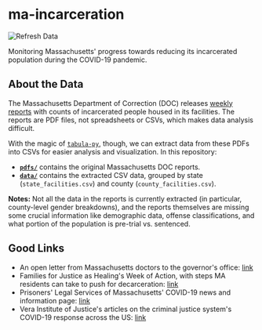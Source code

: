 # ma-incarceration
![Refresh Data](https://github.com/jacoblurye/ma-incarceration/workflows/Refresh%20Data/badge.svg)

Monitoring Massachusetts' progress towards reducing its incarcerated population during the COVID-19 pandemic.

## About the Data

The Massachusetts Department of Correction (DOC) releases [weekly reports](https://www.mass.gov/lists/weekly-inmate-count-2020) with counts of incarcerated people housed in its facilities. The reports are PDF files, not spreadsheets or CSVs, which makes data analysis difficult. 

With the magic of [`tabula-py`](https://tabula-py.readthedocs.io), though, we can extract data from these PDFs into CSVs for easier analysis and visualization. In this repository:
- [**`pdfs/`**](https://github.com/jacoblurye/ma-incarceration/tree/master/pdfs) contains the original Massachusetts DOC reports.
- [**`data/`**](https://github.com/jacoblurye/ma-incarceration/tree/master/data) contains the extracted CSV data, grouped by state (`state_facilities.csv`) and county (`county_facilities.csv`).

**Notes:** Not all the data in the reports is currently extracted (in particular, county-level gender breakdowns), and the reports themselves are missing some crucial information like demographic data, offense classifications, and what portion of the population is pre-trial vs. sentenced.

## Good Links

- An open letter from Massachusetts doctors to the governor's office: [link](https://docs.google.com/document/d/e/2PACX-1vSgJLDEGEPaQ4fHNSCKMwp5aC3omfFRDu463FE96F2JBynN84ZJva3JTjpsM69CqwtAp0Dhmhetvatc/pub)
- Families for Justice as Healing's Week of Action, with steps MA residents can take to push for decarceration: [link](https://tinyurl.com/maweekofaction)
- Prisoners' Legal Services of Massachusetts' COVID-19 news and information page: [link](https://www.plsma.org/covid-19-in-ma-prisons-and-jails/)
- Vera Institute of Justice's articles on the criminal justice system's COVID-19 response across the US: [link](https://www.vera.org/blog/covid-19-1)
